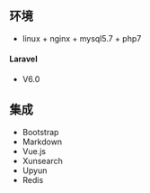 ## 环境

- linux + nginx + mysql5.7 + php7

#### Laravel
- V6.0

## 集成
- Bootstrap
- Markdown
- Vue.js
- Xunsearch
- Upyun
- Redis


